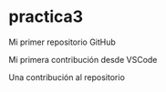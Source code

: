 # practica3

Mi primer repositorio GitHub

Mi primera contribución desde VSCode

Una contribución al repositorio
